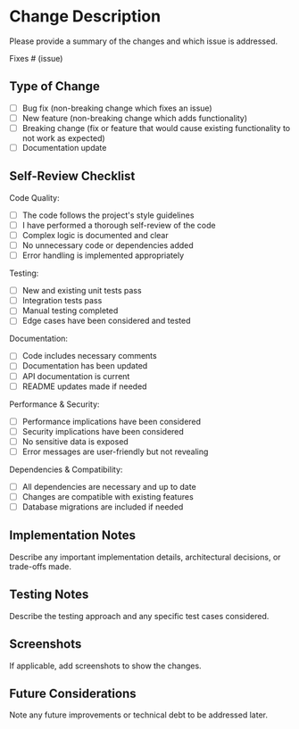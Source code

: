 # Change Description

Please provide a summary of the changes and which issue is addressed.

Fixes # (issue)

## Type of Change

- [ ] Bug fix (non-breaking change which fixes an issue)
- [ ] New feature (non-breaking change which adds functionality)
- [ ] Breaking change (fix or feature that would cause existing functionality to not work as expected)
- [ ] Documentation update

## Self-Review Checklist

Code Quality:

- [ ] The code follows the project's style guidelines
- [ ] I have performed a thorough self-review of the code
- [ ] Complex logic is documented and clear
- [ ] No unnecessary code or dependencies added
- [ ] Error handling is implemented appropriately

Testing:

- [ ] New and existing unit tests pass
- [ ] Integration tests pass
- [ ] Manual testing completed
- [ ] Edge cases have been considered and tested

Documentation:

- [ ] Code includes necessary comments
- [ ] Documentation has been updated
- [ ] API documentation is current
- [ ] README updates made if needed

Performance & Security:

- [ ] Performance implications have been considered
- [ ] Security implications have been considered
- [ ] No sensitive data is exposed
- [ ] Error messages are user-friendly but not revealing

Dependencies & Compatibility:

- [ ] All dependencies are necessary and up to date
- [ ] Changes are compatible with existing features
- [ ] Database migrations are included if needed

## Implementation Notes

Describe any important implementation details, architectural decisions, or trade-offs made.

## Testing Notes

Describe the testing approach and any specific test cases considered.

## Screenshots

If applicable, add screenshots to show the changes.

## Future Considerations

Note any future improvements or technical debt to be addressed later.
